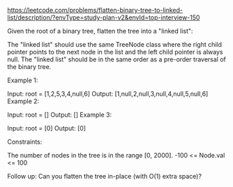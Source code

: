 https://leetcode.com/problems/flatten-binary-tree-to-linked-list/description/?envType=study-plan-v2&envId=top-interview-150

Given the root of a binary tree, flatten the tree into a "linked list":

The "linked list" should use the same TreeNode class where the right child pointer points to the next node in the list and the left child pointer is always null.
The "linked list" should be in the same order as a pre-order traversal of the binary tree.
 

Example 1:


Input: root = [1,2,5,3,4,null,6]
Output: [1,null,2,null,3,null,4,null,5,null,6]
Example 2:

Input: root = []
Output: []
Example 3:

Input: root = [0]
Output: [0]
 

Constraints:

The number of nodes in the tree is in the range [0, 2000].
-100 <= Node.val <= 100
 

Follow up: Can you flatten the tree in-place (with O(1) extra space)?